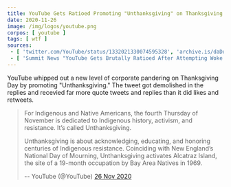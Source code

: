 ```yaml
---
title: YouTube Gets Ratioed Promoting "Unthanksgiving" on Thanksgiving
date: 2020-11-26
image: /img/logos/youtube.png
corpos: [ youtube ]
tags: [ wtf ]
sources:
 - [ 'twitter.com/YouTube/status/1332021330074595328', 'archive.is/daDuY' ]
 - [ 'Summit News "YouTube Gets Brutally Ratioed After Attempting Woke Takedown Of Thanksgiving" by Steve Watson (27 Nov 2020)', 'archive.is/nQeTk' ]
---
```


YouTube whipped out a new level of corporate pandering on Thanksgiving Day by
promoting "Unthanksgiving." The tweet got demolished in the replies and
recevied far more quote tweets and replies than it did likes and retweets.

> For Indigenous and Native Americans, the fourth Thursday of November is
> dedicated to Indigenous history, activism, and resistance. It’s called
> Unthanksgiving.
>
> Unthanksgiving is about acknowledging, educating, and honoring centuries of
> Indigenous resistance. Coinciding with New England’s National Day of
> Mourning, Unthanksgiving activates Alcatraz Island, the site of a 19-month
> occupation by Bay Area Natives in 1969.
>
> -- YouTube (@YouTube) [26 Nov 2020](https://archive.is/daDuY)
